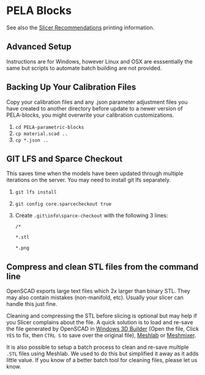 # PELA Blocks

See also the [Slicer Recommendations](SLICER_RECOMMENDATIONS) printing information.

## Advanced Setup

Instructions are for Windows, however Linux and OSX are esssentially the same but scripts to automate batch building are not provided.

## Backing Up Your Calibration Files

Copy your calibration files and any .json parameter adjustment files you have created to another directory before update to a newer version of PELA-blocks, you might overwrite your calibration customizations. 

1. `cd PELA-parametric-blocks`
1. `cp material.scad ..`
1. `cp *.json ..`

## GIT LFS and Sparce Checkout

This saves time when the models have been updated through multiple iterations on the server. You may need to install git lfs separately.

1. `git lfs install`
1. `git config core.sparcecheckout true`
1. Create `.git\info\sparce-checkout` with the following 3 lines:

    `/*` 

    `*.stl` 

    `*.png`

## Compress and clean STL files from the command line

OpenSCAD exports large text files which 2x larger than binary STL. They may also contain mistakes (non-manifold, etc). Usually your slicer can handle this just fine.

Cleaning and compressing the STL before slicing is optional but may help if you Slicer complains about the file. A quick solution is to load and re-save the file generated by OpenSCAD in [Windows 3D Builder](https://www.microsoft.com/store/apps/9wzdncrfj3t6) (Open the file, Click `YES` to fix, then `CTRL S` to save over the original file), [Meshlab](http://www.meshlab.net/) or [Meshmixer](http://www.meshmixer.com/download.html).

It is also possible to setup a batch process to clean and re-save multiple `.STL` files using Meshlab. We used to do this but simplified it away as it adds little value. If you know of a better batch tool for cleaning files, please let us know.